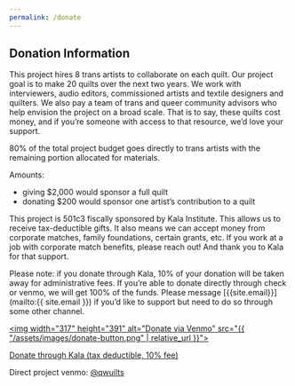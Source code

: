 ```yaml
---
permalink: /donate
---
```


## Donation Information

This project hires 8 trans artists to collaborate on each quilt. Our project goal is to make 20 quilts over the next two years. We work with interviewers, audio editors, commissioned artists and textile designers and quilters. We also pay a team of trans and queer community advisors who help envision the project on a broad scale. That is to say, these quilts cost money, and if you’re someone with access to that resource, we’d love your support.

80% of the total project budget goes directly to trans artists with the remaining portion allocated for materials.


Amounts:

* giving $2,000 would sponsor a full quilt
* donating $200 would sponsor one artist’s contribution to a quilt

This project is 501c3 fiscally sponsored by Kala Institute. This allows us to receive tax-deductible gifts. It also means we can accept money from corporate matches, family foundations, certain grants, etc. If you work at a job with corporate match benefits, please reach out! And thank you to Kala for that support.

Please note: if you donate through Kala, 10% of your donation will be taken away for administrative fees. If you’re able to donate directly through check or venmo, we will get 100% of the funds. Please message [{{site.email}}](mailto:{{ site.email }}) if you’d like to support but need to do so through some other channel.

[<img width="317" height="391" alt="Donate via Venmo" src="{{ "/assets/images/donate-button.png" | relative_url }}">](https://account.venmo.com/u/qwuilts)

[Donate through Kala (tax deductible, 10% fee)](https://www.paypal.com/donate/?hosted_button_id=8K69K5N3QMWMS)

Direct project venmo: [@qwuilts](https://account.venmo.com/u/qwuilts)
